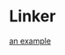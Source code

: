 Linker
======


 [an example](kdweidian://?fr=test_anything&type=50&id=test://,ishopping2:// "Title")
 
 [id]: http://example.com/ "Optional Title Here"

